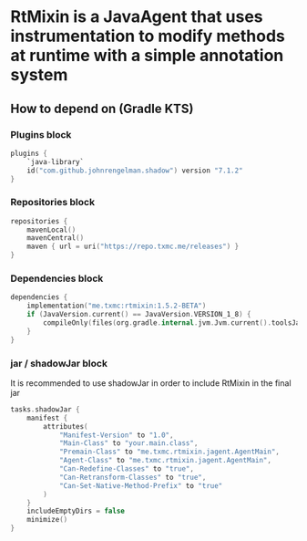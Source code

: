 # RtMixin is a JavaAgent that uses instrumentation to modify methods at runtime with a simple annotation system

## How to depend on (Gradle KTS)

### Plugins block 
```kotlin
plugins {
    `java-library`
    id("com.github.johnrengelman.shadow") version "7.1.2"
}
```

### Repositories block
```kotlin
repositories {
    mavenLocal()
    mavenCentral()
    maven { url = uri("https://repo.txmc.me/releases") }
}
```

### Dependencies block
```kotlin
dependencies {
    implementation("me.txmc:rtmixin:1.5.2-BETA")
    if (JavaVersion.current() == JavaVersion.VERSION_1_8) {
        compileOnly(files(org.gradle.internal.jvm.Jvm.current().toolsJar))
    }
}
```

### jar / shadowJar block
It is recommended to use shadowJar in order to include RtMixin in the final jar
```kotlin
tasks.shadowJar {
    manifest {
        attributes(
            "Manifest-Version" to "1.0",
            "Main-Class" to "your.main.class",
            "Premain-Class" to "me.txmc.rtmixin.jagent.AgentMain",
            "Agent-Class" to "me.txmc.rtmixin.jagent.AgentMain",
            "Can-Redefine-Classes" to "true",
            "Can-Retransform-Classes" to "true",
            "Can-Set-Native-Method-Prefix" to "true"
        )
    }
    includeEmptyDirs = false
    minimize()
}
```
